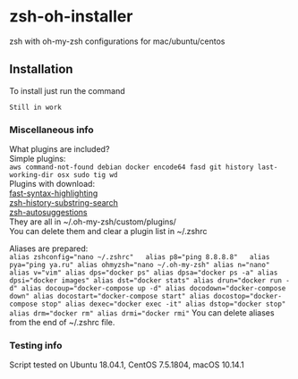 # zsh-oh-installer
zsh with oh-my-zsh configurations for mac/ubuntu/centos

## Installation
To install just run the command
```
Still in work
```

### Miscellaneous info
What plugins are included?  
Simple plugins:  
`aws command-not-found debian docker encode64 fasd git history last-working-dir osx sudo tig wd`  
Plugins with download:  
[fast-syntax-highlighting](https://github.com/zdharma/fast-syntax-highlighting)  
[zsh-history-substring-search](https://github.com/zsh-users/zsh-history-substring-search)  
[zsh-autosuggestions](https://github.com/zsh-users/zsh-autosuggestions)  
They are all in ~/.oh-my-zsh/custom/plugins/  
You can delete them and clear a plugin list in ~/.zshrc  

Aliases are prepared:  
`alias zshconfig="nano ~/.zshrc"  
alias p8="ping 8.8.8.8"  
alias pya="ping ya.ru"
alias ohmyzsh="nano ~/.oh-my-zsh"
alias n="nano"
alias v="vim"
alias dps="docker ps"
alias dpsa="docker ps -a"
alias dpsi="docker images"
alias dst="docker stats"
alias drun="docker run -d"
alias docoup="docker-compose up -d"
alias docodown="docker-compose down"
alias docostart="docker-compose start"
alias docostop="docker-compose stop"
alias dexec="docker exec -it"
alias dstop="docker stop"
alias drm="docker rm"
alias drmi="docker rmi"`
You can delete aliases from the end of ~/.zshrc file.

### Testing info
Script tested on Ubuntu 18.04.1, CentOS 7.5.1804, macOS 10.14.1
